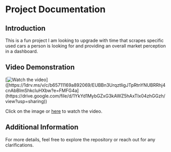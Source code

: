 # Project Documentation

## Introduction

This is a fun project I am looking to upgrade with time that scrapes specific used cars a person is looking for and providing an overall market perception in a dashboard.

## Video Demonstration

[![Watch the video]([https://via.placeholder.com/640x360.png?text=Click+to+Watch+Video](https://drive.google.com/file/d/1YkYd1MybGZxG3kAWZ5hAxTIx04zhGGzh/view?usp=sharing))]([https://1drv.ms/v/c/b65711169a892069/EUBBn3UrqztIigJTpRtnYNUBRRhj4cnAbBImShkcluHXbw?e=FMFG4a](https://drive.google.com/file/d/1YkYd1MybGZxG3kAWZ5hAxTIx04zhGGzh/view?usp=sharing))

Click on the image or [here]([[https://1drv.ms/v/c/b65711169a892069/EUBBn3UrqztIigJTpRtnYNUBRRhj4cnAbBImShkcluHXbw?e=FMFG4a](https://drive.google.com/file/d/1YkYd1MybGZxG3kAWZ5hAxTIx04zhGGzh/view?usp=sharing)](https://drive.google.com/file/d/1YkYd1MybGZxG3kAWZ5hAxTIx04zhGGzh/view?usp=sharing)) to watch the video.

## Additional Information

For more details, feel free to explore the repository or reach out for any clarifications.
